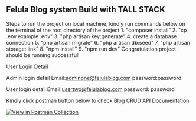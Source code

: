 <h2>Felula Blog system Build with TALL STACK</h2>
Steps to run the project on local machine, kindly run commands below on the terminal of the root directory of the project
1. "composer install"
2. "cp .env.example .env"
3. "php artisan key:generate"
4. create a database connection
5. "php artisan migrate"
6. "php artisan db:seed"
7. "php artisan storage: link"
8. "npm install"
9. "npm run dev"
  Congratulation project should be running successfull

  User Login Detail

  Admin login detail
  Email:adminone@felulablog.com
  password:password

  User login detail
  Email:usertwo@felulablog.com
  password: password

  Kindly click postman button below to check Blog CRUD API Documentation

[![View in Postman Collection](https://run.pstmn.io/button.svg)](https://documenter.getpostman.com/view/19978065/2s93z5A5Dg)
